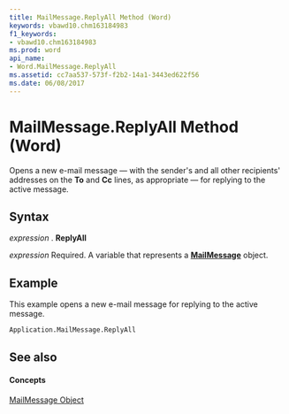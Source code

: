 ```yaml
---
title: MailMessage.ReplyAll Method (Word)
keywords: vbawd10.chm163184983
f1_keywords:
- vbawd10.chm163184983
ms.prod: word
api_name:
- Word.MailMessage.ReplyAll
ms.assetid: cc7aa537-573f-f2b2-14a1-3443ed622f56
ms.date: 06/08/2017
---
```



# MailMessage.ReplyAll Method (Word)

Opens a new e-mail message — with the sender's and all other recipients' addresses on the  **To** and **Cc** lines, as appropriate — for replying to the active message.


## Syntax

 _expression_ . **ReplyAll**

 _expression_ Required. A variable that represents a **[MailMessage](mailmessage-object-word.md)** object.


## Example

This example opens a new e-mail message for replying to the active message.


```vb
Application.MailMessage.ReplyAll
```


## See also


#### Concepts


[MailMessage Object](mailmessage-object-word.md)

